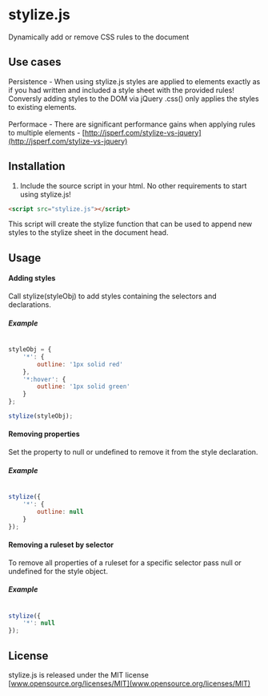 # stylize.js
Dynamically add or remove CSS rules to the document <br>

## Use cases
Persistence - When using stylize.js styles are applied to elements exactly as if you had written and included a style sheet with the provided rules! Conversly adding styles to the DOM via jQuery .css() only applies the styles to existing elements. <br> <br>
Performace - There are significant performance gains when applying rules to multiple elements - [http://jsperf.com/stylize-vs-jquery](http://jsperf.com/stylize-vs-jquery)

## Installation
1. Include the source script in your html.  No other requirements to start using stylize.js! <br>
```html
<script src="stylize.js"></script>
```
This script will create the stylize function that can be used to append new styles to the stylize sheet in the document head.

## Usage

#### Adding styles
Call stylize(styleObj) to add styles containing the selectors and declarations. <br>
   
##### Example
```js

styleObj = {
    '*': {
        outline: '1px solid red'
    },
    '*:hover': {
        outline: '1px solid green'
    }
};

stylize(styleObj);
```

#### Removing properties
Set the property to null or undefined to remove it from the style declaration.

##### Example
```js

stylize({
	'*': {
        outline: null
    }
});
```


#### Removing a ruleset by selector
To remove all properties of a ruleset for a specific selector pass null or undefined for the style object.

##### Example
```js

stylize({
	'*': null
});
```


## License 
stylize.js is released under the MIT license <br>
[www.opensource.org/licenses/MIT](www.opensource.org/licenses/MIT)
